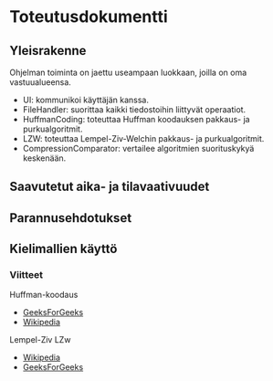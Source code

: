 # Toteutusdokumentti

## Yleisrakenne
Ohjelman toiminta on jaettu useampaan luokkaan, joilla on oma vastuualueensa.
- UI: kommunikoi käyttäjän kanssa.
- FileHandler: suorittaa kaikki tiedostoihin liittyvät operaatiot.
- HuffmanCoding: toteuttaa Huffman koodauksen pakkaus- ja purkualgoritmit.
- LZW: toteuttaa Lempel-Ziv-Welchin pakkaus- ja purkualgoritmit.
- CompressionComparator: vertailee algoritmien suorituskykyä keskenään.

## Saavutetut aika- ja tilavaativuudet

## Parannusehdotukset

## Kielimallien käyttö

### Viitteet

Huffman-koodaus
- [GeeksForGeeks](https://www.geeksforgeeks.org/huffman-coding-greedy-algo-3/)
- [Wikipedia](https://en.wikipedia.org/wiki/Huffman_coding)

Lempel-Ziv LZw
- [Wikipedia](https://en.wikipedia.org/wiki/Lempel%E2%80%93Ziv%E2%80%93Welch)
- [GeeksForGeeks](https://www.geeksforgeeks.org/lzw-lempel-ziv-welch-compression-technique/)
